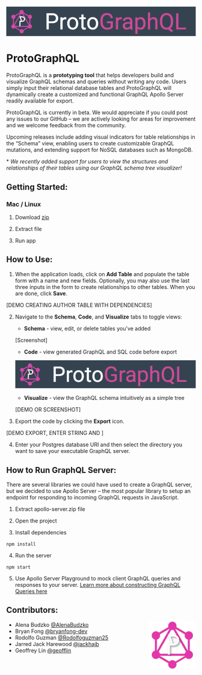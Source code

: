 <p align="center" ><img src="public/assets/pictures/ProtographQLBanner.png" width="650px"></p>

# ProtoGraphQL

ProtoGraphQL is a **prototyping tool** that helps developers build and visualize GraphQL schemas and queries without writing any code. Users simply input their relational database tables and ProtoGraphQL will dynamically create a customized and functional GraphQL Apollo Server readily available for export.

ProtoGraphQL is currently in beta. We would appreciate if you could post any issues to our GitHub – we are actively looking for areas for improvement and we welcome feedback from the community.

Upcoming releases include adding visual indicators for table relationships in the “Schema” view, enabling users to create customizable GraphQL mutations, and extending support for NoSQL databases such as MongoDB.

\* *We recently added support for users to view the structures and relationships of their tables using our GraphQL schema tree visualizer!*

## Getting Started:

### Mac / Linux

1. Download [zip](INSERTURLHERE)

2. Extract file

3. Run app

## How to Use:

1.	When the application loads, click on **Add Table** and populate the table form with a name and new fields. Optionally, you may also use the last three inputs in the form to create relationships to other tables. When you are done, click **Save**.

[DEMO CREATING AUTHOR TABLE WITH DEPENDENCIES]

2.	Navigate to the **Schema**, **Code**, and **Visualize** tabs to toggle views:
    * **Schema** - view, edit, or delete tables you've added
    
    [Screenshot]
    
    * **Code** - view generated GraphQL and SQL code before export
    
    <p align="center" ><img src="public/assets/pictures/ProtographQLBanner.png" width="700px"></p>
    
    * **Visualize** - view the GraphQL schema intuitively as a simple tree
    
    [DEMO OR SCREENSHOT]

3.	Export the code by clicking the **Export** icon. 

   [DEMO EXPORT, ENTER STRING AND ]

4. Enter your Postgres database URI and then select the directory you want to save your executable GraphQL server.

## How to Run GraphQL Server:

There are several libraries we could have used to create a GraphQL server, but we decided to use Apollo Server – the most popular library to setup an endpoint for responding to incoming GraphQL requests in JavaScript.

1.	Extract apollo-server.zip file 

2. Open the project 

3.	Install dependencies 
  ```
  npm install
  ```

4.	Run the server
  ```
  npm start
  ```

5.	Use Apollo Server Playground to mock client GraphQL queries and responses to your server. [Learn more about constructing GraphQL Queries here](https://graphql.org/learn/queries/)

## Contributors:

<img align="right" src="public/assets/pictures/icon/icon.png" width="125px">

- Alena Budzko [@AlenaBudzko](https://github.com/AlenaBudzko) 
- Bryan Fong [@bryanfong-dev](https://github.com/bryanfong-dev)
- Rodolfo Guzman [@Rodolfoguzman25](https://github.com/Rodolfoguzman25)
- Jarred Jack Harewood [@jackhajb](https://github.com/jackhajb)
- Geoffrey Lin [@geofflin](https://github.com/geofflin)

